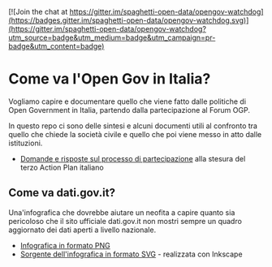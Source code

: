 [![Join the chat at https://gitter.im/spaghetti-open-data/opengov-watchdog](https://badges.gitter.im/spaghetti-open-data/opengov-watchdog.svg)](https://gitter.im/spaghetti-open-data/opengov-watchdog?utm_source=badge&utm_medium=badge&utm_campaign=pr-badge&utm_content=badge)

# Come va l'Open Gov in Italia?

Vogliamo capire e documentare quello che viene fatto dalle politiche di Open Government in Italia, partendo dalla partecipazione al Forum OGP.

In questo repo ci sono delle sintesi e alcuni documenti utili al confronto tra quello che chiede la società civile e quello che poi viene messo in atto dalle istituzioni.

* [Domande e risposte sul processo di partecipazione](https://github.com/spaghetti-open-data/opengov-watchdog/blob/master/considerazioni/domande-e-risposte.md) alla stesura del terzo Action Plan italiano

## Come va dati.gov.it?

Una'infografica che dovrebbe aiutare un neofita a capire quanto sia pericoloso che il sito ufficiale dati.gov.it non mostri sempre un quadro aggiornato dei dati aperti a livello nazionale.

* [Infografica in formato PNG](https://github.com/spaghetti-open-data/dati-gov-it/datigovit-timeline-integrazione-dati.png)
* [Sorgente dell'infografica in formato SVG](https://github.com/spaghetti-open-data/dati-gov-it/datigovit-timeline-integrazione-dati.dvg) - realizzata con Inkscape 

